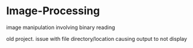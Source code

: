# Image-Processing
image manipulation involving binary reading 

old project. issue with file directory/location causing output to not display
